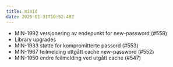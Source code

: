 ```yaml
---
title: minid
date: 2025-01-31T10:52:48Z
---
```

- MIN-1992 versjonering av endepunkt for new-password (#558)
- Library upgrades
- MIN-1933 støtte for kompromitterte passord (#553)
- MIN-1967 feilmelding uttgått cache new-password (#552)
- MIN-1950 endre feilmelding ved utgått cache (#547)

